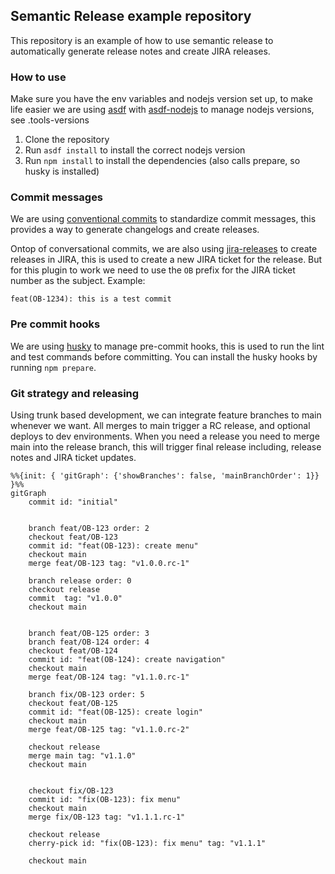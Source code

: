 ## Semantic Release example repository

This repository is an example of how to use semantic release to automatically generate release notes and create JIRA releases.

### How to use

Make sure you have the env variables and nodejs version set up, to make life easier we are using [asdf](https://asdf-vm.com/) with [asdf-nodejs](https://github.com/asdf-vm/asdf-nodejs) to manage nodejs versions, see .tools-versions

1. Clone the repository
2. Run `asdf install` to install the correct nodejs version
3. Run `npm install` to install the dependencies (also calls prepare, so husky is installed)

### Commit messages

We are using [conventional commits](https://conventionalcommits.org/) to standardize commit messages, this provides a way to generate changelogs and create releases.

Ontop of conversational commits, we are also using [jira-releases](https://github.com/cycjimmy/semantic-release-jira-releases) to create releases in JIRA, this is used to create a new JIRA ticket for the release. But for this plugin to work we need to use the `OB` prefix for the JIRA ticket number as the subject. Example:

```
feat(OB-1234): this is a test commit
```
### Pre commit hooks

We are using [husky](https://github.com/typicode/husky) to manage pre-commit hooks, this is used to run the lint and test commands before committing. You can install the husky hooks by running `npm prepare`.

### Git strategy and releasing

Using trunk based development, we can integrate feature branches to main whenever we want. All merges to main trigger a RC release, and optional deploys to dev environments.
When you need a release you need to merge main into the release branch, this will trigger final release including, release notes and JIRA ticket updates.

```mermaid
%%{init: { 'gitGraph': {'showBranches': false, 'mainBranchOrder': 1}} }%%
gitGraph
    commit id: "initial"


    branch feat/OB-123 order: 2
    checkout feat/OB-123
    commit id: "feat(OB-123): create menu"
    checkout main
    merge feat/OB-123 tag: "v1.0.0.rc-1"

    branch release order: 0
    checkout release
    commit  tag: "v1.0.0"
    checkout main


    branch feat/OB-125 order: 3
    branch feat/OB-124 order: 4
    checkout feat/OB-124
    commit id: "feat(OB-124): create navigation"
    checkout main
    merge feat/OB-124 tag: "v1.1.0.rc-1"

    branch fix/OB-123 order: 5
    checkout feat/OB-125
    commit id: "feat(OB-125): create login"
    checkout main
    merge feat/OB-125 tag: "v1.1.0.rc-2"

    checkout release
    merge main tag: "v1.1.0"
    checkout main


    checkout fix/OB-123
    commit id: "fix(OB-123): fix menu"
    checkout main
    merge fix/OB-123 tag: "v1.1.1.rc-1"

    checkout release
    cherry-pick id: "fix(OB-123): fix menu" tag: "v1.1.1"

    checkout main

```

